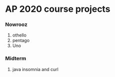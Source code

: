 # AP 2020 course projects 

### Nowrooz
1. othello  
2. pentago  
3. Uno  

### Midterm
1. java insomnia and curl  

